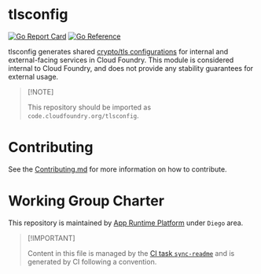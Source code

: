 # tlsconfig

[![Go Report
Card](https://goreportcard.com/badge/code.cloudfoundry.org/tlsconfig)](https://goreportcard.com/report/code.cloudfoundry.org/tlsconfig)
[![Go
Reference](https://pkg.go.dev/badge/code.cloudfoundry.org/tlsconfig.svg)](https://pkg.go.dev/code.cloudfoundry.org/tlsconfig)

tlsconfig generates shared [crypto/tls
configurations](https://pkg.go.dev/crypto/tls#Config) for internal and
external-facing services in Cloud Foundry. This module is considered
internal to Cloud Foundry, and does not provide any stability guarantees
for external usage.

> \[!NOTE\]
>
> This repository should be imported as
> `code.cloudfoundry.org/tlsconfig`.

# Contributing

See the [Contributing.md](./.github/CONTRIBUTING.md) for more
information on how to contribute.

# Working Group Charter

This repository is maintained by [App Runtime
Platform](https://github.com/cloudfoundry/community/blob/main/toc/working-groups/app-runtime-platform.md)
under `Diego` area.

> \[!IMPORTANT\]
>
> Content in this file is managed by the [CI task
> `sync-readme`](https://github.com/cloudfoundry/wg-app-platform-runtime-ci/blob/c83c224ad06515ed52f51bdadf6075f56300ec93/shared/tasks/sync-readme/metadata.yml)
> and is generated by CI following a convention.

